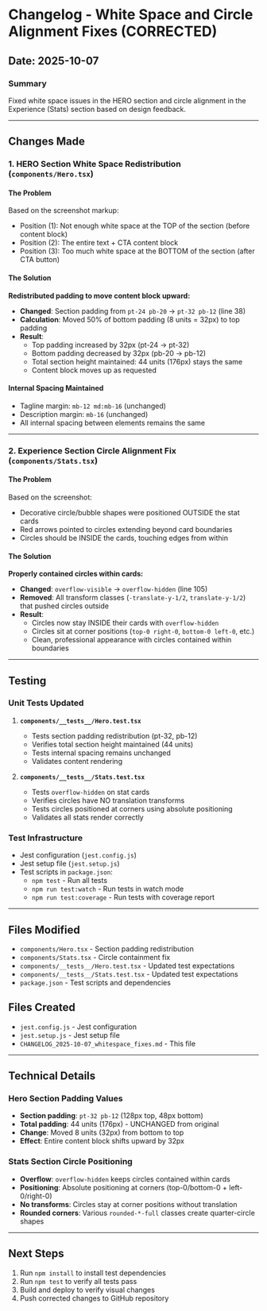 # Changelog - White Space and Circle Alignment Fixes (CORRECTED)
## Date: 2025-10-07

### Summary
Fixed white space issues in the HERO section and circle alignment in the Experience (Stats) section based on design feedback.

---

## Changes Made

### 1. HERO Section White Space Redistribution (`components/Hero.tsx`)

#### The Problem
Based on the screenshot markup:
- Position (1): Not enough white space at the TOP of the section (before content block)
- Position (2): The entire text + CTA content block
- Position (3): Too much white space at the BOTTOM of the section (after CTA button)

#### The Solution
**Redistributed padding to move content block upward:**
- **Changed**: Section padding from `pt-24 pb-20` → `pt-32 pb-12` (line 38)
- **Calculation**: Moved 50% of bottom padding (8 units = 32px) to top padding
- **Result**:
  - Top padding increased by 32px (pt-24 → pt-32)
  - Bottom padding decreased by 32px (pb-20 → pb-12)
  - Total section height maintained: 44 units (176px) stays the same
  - Content block moves up as requested

#### Internal Spacing Maintained
- Tagline margin: `mb-12 md:mb-16` (unchanged)
- Description margin: `mb-16` (unchanged)
- All internal spacing between elements remains the same

---

### 2. Experience Section Circle Alignment Fix (`components/Stats.tsx`)

#### The Problem
Based on the screenshot:
- Decorative circle/bubble shapes were positioned OUTSIDE the stat cards
- Red arrows pointed to circles extending beyond card boundaries
- Circles should be INSIDE the cards, touching edges from within

#### The Solution
**Properly contained circles within cards:**
- **Changed**: `overflow-visible` → `overflow-hidden` (line 105)
- **Removed**: All transform classes (`-translate-y-1/2`, `translate-y-1/2`) that pushed circles outside
- **Result**:
  - Circles now stay INSIDE their cards with `overflow-hidden`
  - Circles sit at corner positions (`top-0 right-0`, `bottom-0 left-0`, etc.)
  - Clean, professional appearance with circles contained within boundaries

---

## Testing

### Unit Tests Updated
1. **`components/__tests__/Hero.test.tsx`**
   - Tests section padding redistribution (pt-32, pb-12)
   - Verifies total section height maintained (44 units)
   - Tests internal spacing remains unchanged
   - Validates content rendering

2. **`components/__tests__/Stats.test.tsx`**
   - Tests `overflow-hidden` on stat cards
   - Verifies circles have NO translation transforms
   - Tests circles positioned at corners using absolute positioning
   - Validates all stats render correctly

### Test Infrastructure
- Jest configuration (`jest.config.js`)
- Jest setup file (`jest.setup.js`)
- Test scripts in `package.json`:
  - `npm test` - Run all tests
  - `npm run test:watch` - Run tests in watch mode
  - `npm run test:coverage` - Run tests with coverage report

---

## Files Modified
- `components/Hero.tsx` - Section padding redistribution
- `components/Stats.tsx` - Circle containment fix
- `components/__tests__/Hero.test.tsx` - Updated test expectations
- `components/__tests__/Stats.test.tsx` - Updated test expectations
- `package.json` - Test scripts and dependencies

## Files Created
- `jest.config.js` - Jest configuration
- `jest.setup.js` - Jest setup file
- `CHANGELOG_2025-10-07_whitespace_fixes.md` - This file

---

## Technical Details

### Hero Section Padding Values
- **Section padding**: `pt-32 pb-12` (128px top, 48px bottom)
- **Total padding**: 44 units (176px) - UNCHANGED from original
- **Change**: Moved 8 units (32px) from bottom to top
- **Effect**: Entire content block shifts upward by 32px

### Stats Section Circle Positioning
- **Overflow**: `overflow-hidden` keeps circles contained within cards
- **Positioning**: Absolute positioning at corners (top-0/bottom-0 + left-0/right-0)
- **No transforms**: Circles stay at corner positions without translation
- **Rounded corners**: Various `rounded-*-full` classes create quarter-circle shapes

---

## Next Steps
1. Run `npm install` to install test dependencies
2. Run `npm test` to verify all tests pass
3. Build and deploy to verify visual changes
4. Push corrected changes to GitHub repository
